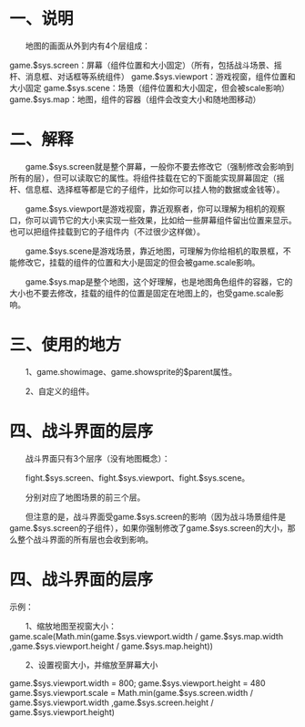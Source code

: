 # 一、说明

&emsp;&emsp;地图的画面从外到内有4个层组成：

game.\$sys.screen：屏幕（组件位置和大小固定）（所有，包括战斗场景、摇杆、消息框、对话框等系统组件）
game.\$sys.viewport：游戏视窗，组件位置和大小固定
game.\$sys.scene：场景（组件位置和大小固定，但会被scale影响）
game.\$sys.map：地图，组件的容器（组件会改变大小和随地图移动）

# 二、解释

&emsp;&emsp;game.\$sys.screen就是整个屏幕，一般你不要去修改它（强制修改会影响到所有的层），但可以读取它的属性。将组件挂载在它的下面能实现屏幕固定（摇杆、信息框、选择框等都是它的子组件，比如你可以挂人物的数据或金钱等）。

&emsp;&emsp;game.\$sys.viewport是游戏视窗，靠近观察者，你可以理解为相机的观察口，你可以调节它的大小来实现一些效果，比如给一些屏幕组件留出位置来显示。也可以把组件挂载到它的子组件内（不过很少这样做）。

&emsp;&emsp;game.\$sys.scene是游戏场景，靠近地图，可理解为你给相机的取景框，不能修改它，挂载的组件的位置和大小是固定的但会被game.scale影响。

&emsp;&emsp;game.\$sys.map是整个地图，这个好理解，也是地图角色组件的容器，它的大小也不要去修改，挂载的组件的位置是固定在地图上的，也受game.scale影响。

# 三、使用的地方

&emsp;&emsp;1、game.showimage、game.showsprite的\$parent属性。

&emsp;&emsp;2、自定义的组件。

# 四、战斗界面的层序

&emsp;&emsp;战斗界面只有3个层序（没有地图概念）：

&emsp;&emsp;fight.\$sys.screen、fight.\$sys.viewport、fight.\$sys.scene。

&emsp;&emsp;分别对应了地图场景的前三个层。

&emsp;&emsp;但注意的是，战斗界面受game.\$sys.screen的影响（因为战斗场景组件是game.\$sys.screen的子组件），如果你强制修改了game.\$sys.screen的大小，那么整个战斗界面的所有层也会收到影响。

# 四、战斗界面的层序

示例：

&emsp;&emsp;1、缩放地图至视窗大小：
game.scale(Math.min(game.\$sys.viewport.width / game.\$sys.map.width ,game.\$sys.viewport.height / game.\$sys.map.height))

&emsp;&emsp;2、设置视窗大小，并缩放至屏幕大小

game.\$sys.viewport.width = 800;
game.\$sys.viewport.height = 480
game.\$sys.viewport.scale = Math.min(game.\$sys.screen.width / game.\$sys.viewport.width ,game.\$sys.screen.height / game.\$sys.viewport.height)
